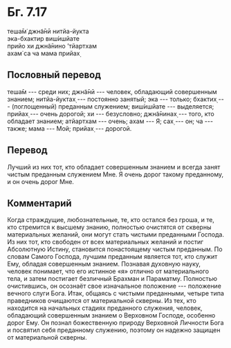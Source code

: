 # Бг. 7.17
теша̄м̇ джн̃а̄нӣ нитйа-йукта<br/>
эка-бхактир виш́ишйате<br/>
прийо хи джн̃а̄нино ’тйартхам<br/>
ахам̇ са ча мама прийах̣
## Пословный перевод

теша̄м --- среди них; джн̃а̄нӣ --- человек, обладающий совершенным знанием;
нитйа-йуктах̣ --- постоянно занятый; эка --- только; бхактих̣ ---
(поглощенный) преданным служением; виш́ишйате --- выделяется; прийах̣ ---
очень дорогой; хи --- безусловно; джн̃а̄нинах̣ --- того, кто обладает
знанием; атйартхам --- очень; ахам --- Я; сах̣ --- он; ча --- также; мама
--- Мой; прийах̣ --- дорогой.

## Перевод

Лучший из них тот, кто обладает совершенным знанием и всегда занят
чистым преданным служением Мне. Я очень дорог такому преданному, и он
очень дорог Мне.

## Комментарий

Когда страждущие, любознательные, те, кто остался без гроша, и те, кто
стремится к высшему знанию, полностью очистятся от скверны материальных
желаний, они могут стать чистыми преданными Господа. Из них тот, кто
свободен от всех материальных желаний и постиг Абсолютную Истину,
становится понастоящему чистым преданным. По словам Самого Господа,
лучшим преданным является тот, кто служит Ему, обладая совершенным
знанием. Познавая духовную науку, человек понимает, что его истинное «я»
отлично от материального тела, и затем постигает безличный Брахман и
Параматму. Полностью очистившись, он осознаёт свое изначальное положение
--- положение вечного слуги Бога. Итак, общаясь с чистыми преданными,
четыре типа праведников очищаются от материальной скверны. Из тех, кто
находится на начальных стадиях преданного служения, человек, обладающий
совершенным знанием о Верховном Господе, особенно дорог Ему. Он познал
божественную природу Верховной Личности Бога и посвятил себя преданному
служению, поэтому он надежно защищен от материальной скверны.
